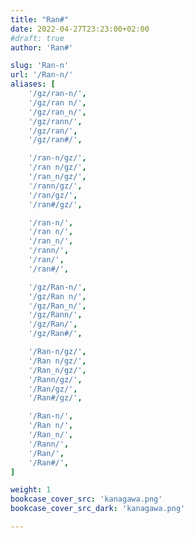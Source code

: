 ```yaml
---
title: "Ran#"
date: 2022-04-27T23:23:00+02:00
#draft: true
author: 'Ran#'

slug: 'Ran-n'
url: '/Ran-n/'
aliases: [
    '/gz/ran-n/',
    '/gz/ran n/',
    '/gz/ran_n/',
    '/gz/rann/',
    '/gz/ran/',
    '/gz/ran#/',

    '/ran-n/gz/',
    '/ran n/gz/',
    '/ran_n/gz/',
    '/rann/gz/',
    '/ran/gz/',
    '/ran#/gz/',

    '/ran-n/',
    '/ran n/',
    '/ran_n/',
    '/rann/',
    '/ran/',
    '/ran#/',

    '/gz/Ran-n/',
    '/gz/Ran n/',
    '/gz/Ran_n/',
    '/gz/Rann/',
    '/gz/Ran/',
    '/gz/Ran#/',

    '/Ran-n/gz/',
    '/Ran n/gz/',
    '/Ran_n/gz/',
    '/Rann/gz/',
    '/Ran/gz/',
    '/Ran#/gz/',

    '/Ran-n/',
    '/Ran n/',
    '/Ran_n/',
    '/Rann/',
    '/Ran/',
    '/Ran#/',
]

weight: 1
bookcase_cover_src: 'kanagawa.png'
bookcase_cover_src_dark: 'kanagawa.png'

---
```

